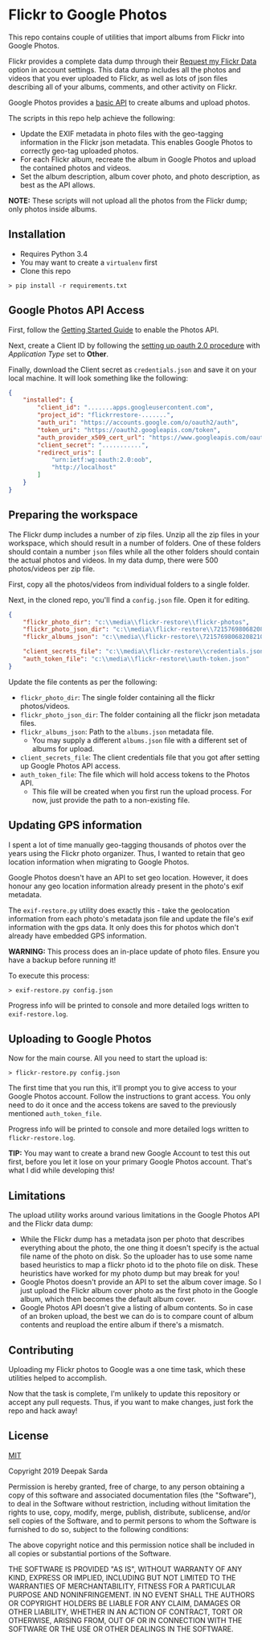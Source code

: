 # Flickr to Google Photos

This repo contains couple of utilities that import albums from Flickr into Google Photos.

Flickr provides a complete data dump through their [Request my Flickr Data][0] option in account settings. 
This data dump includes all the photos and videos that you ever uploaded to Flickr, as well as lots of json files 
describing all of your albums, comments, and other activity on Flickr.

Google Photos provides a [basic API][1] to create albums and upload photos. 

The scripts in this repo help achieve the following:

* Update the EXIF metadata in photo files with the geo-tagging information in the Flickr json metadata. This enables Google Photos to correctly geo-tag uploaded photos.
* For each Flickr album, recreate the album in Google Photos and upload the contained photos and videos.
* Set the album description, album cover photo, and photo description, as best as the API allows.

**NOTE:** These scripts will not upload all the photos from the Flickr dump; only photos inside albums. 

[0]: https://help.flickr.com/en_us/download-photos-or-albums-in-flickr-HJeLjhQskX
[1]: https://developers.google.com/photos/library/guides/overview

## Installation

* Requires Python 3.4
* You may want to create a `virtualenv` first 
* Clone this repo

```
> pip install -r requirements.txt
```

## Google Photos API Access

First, follow the [Getting Started Guide][2] to enable the Photos API.

Next, create a Client ID by following the [setting up oauth 2.0 procedure][3] with _Application Type_ set to **Other**.

Finally, download the Client secret as `credentials.json` and save it on your local machine. It will look something like the following:

```json
{
    "installed": {
        "client_id": ".......apps.googleusercontent.com",
        "project_id": "flickrrestore-.......",
        "auth_uri": "https://accounts.google.com/o/oauth2/auth",
        "token_uri": "https://oauth2.googleapis.com/token",
        "auth_provider_x509_cert_url": "https://www.googleapis.com/oauth2/v1/certs",
        "client_secret": "...........",
        "redirect_uris": [
            "urn:ietf:wg:oauth:2.0:oob",
            "http://localhost"
        ]
    }
}
```

[2]: https://developers.google.com/photos/library/guides/get-started
[3]: https://support.google.com/cloud/answer/6158849

## Preparing the workspace

The Flickr dump includes a number of zip files. Unzip all the zip files in your workspace, which should result in a number of folders. One of these folders should contain a number `json` files while all the other folders should contain the actual photos and videos. In my data dump, there were 500 photos/videos per zip file. 

First, copy all the photos/videos from individual folders to a single folder.

Next, in the cloned repo, you'll find a `config.json` file. Open it for editing. 

```json
{
    "flickr_photo_dir": "c:\\media\\flickr-restore\\flickr-photos",
    "flickr_photo_json_dir": "c:\\media\\flickr-restore\\72157698068208210_90be50b743b6_part1",
    "flickr_albums_json": "c:\\media\\flickr-restore\\72157698068208210_90be50b743b6_part1\\albums.json",

    "client_secrets_file": "c:\\media\\flickr-restore\\credentials.json",
    "auth_token_file": "c:\\media\\flickr-restore\\auth-token.json"
}
```

Update the file contents as per the following:

* `flickr_photo_dir`: The single folder containing all the flickr photos/videos.
* `flickr_photo_json_dir`: The folder containing all the flickr json metadata files.
* `flickr_albums_json`: Path to the `albums.json` metadata file.
  *  You may supply a different `albums.json` file with a different set of albums for upload. 
* `client_secrets_file`: The client credentials file that you got after setting up Google Photos API access.
* `auth_token_file`: The file which will hold access tokens to the Photos API. 
  * This file will be created when you first run the upload process. For now, just provide the path to a non-existing file. 

## Updating GPS information 

I spent a lot of time manually geo-tagging thousands of photos over the years using the Flickr photo organizer. Thus, I wanted to retain that geo location information when migrating to Google Photos. 

Google Photos doesn't have an API to set geo location. However, it does honour any geo location information already present in the photo's exif metadata. 

The `exif-restore.py` utility does exactly this - take the geolocation information from each photo's metadata json file and update the file's exif information with the gps data. It only does this for photos which don't already have embedded GPS information.

**WARNING:** This process does an in-place update of photo files. Ensure you have a backup before running it!

To execute this process:

```
> exif-restore.py config.json
```

Progress info will be printed to console and more detailed logs written to `exif-restore.log`.

## Uploading to Google Photos

Now for the main course. All you need to start the upload is:

```
> flickr-restore.py config.json
```

The first time that you run this, it'll prompt you to give access to your Google Photos account. Follow the instructions to grant access. You only need to do it once and the access tokens are saved to the previously mentioned `auth_token_file`.

Progress info will be printed to console and more detailed logs written to `flickr-restore.log`.

**TIP:** You may want to create a brand new Google Account to test this out first, before you let it lose on your primary Google Photos account. That's what I did while developing this!

## Limitations

The upload utility works around various limitations in the Google Photos API and the Flickr data dump:

* While the Flickr dump has a metadata json per photo that describes everything about the photo, the one thing it doesn't specify is the actual file name of the photo on disk. So the uploader has to use some name based heuristics to map a flickr photo id to the photo file on disk. These heuristics have worked for my photo dump but may break for you!
* Google Photos doesn't provide an API to set the album cover image. So I just upload the Flickr album cover photo as the first photo in the Google album, which then becomes the default album cover.
* Google Photos API doesn't give a listing of album contents. So in case of an broken upload, the best we can do is to compare count of album contents and reupload the entire album if there's a mismatch. 

## Contributing

Uploading my Flickr photos to Google was a one time task, which these utilities helped to accomplish.

Now that the task is complete, I'm unlikely to update this repository or accept any pull requests. Thus, if you want to make changes, just fork the repo and hack away!

## License

[MIT](https://opensource.org/licenses/MIT)

Copyright 2019 Deepak Sarda

Permission is hereby granted, free of charge, to any person obtaining a copy of this software and associated documentation files (the "Software"), to deal in the Software without restriction, including without limitation the rights to use, copy, modify, merge, publish, distribute, sublicense, and/or sell copies of the Software, and to permit persons to whom the Software is furnished to do so, subject to the following conditions:

The above copyright notice and this permission notice shall be included in all copies or substantial portions of the Software.

THE SOFTWARE IS PROVIDED "AS IS", WITHOUT WARRANTY OF ANY KIND, EXPRESS OR IMPLIED, INCLUDING BUT NOT LIMITED TO THE WARRANTIES OF MERCHANTABILITY, FITNESS FOR A PARTICULAR PURPOSE AND NONINFRINGEMENT. IN NO EVENT SHALL THE AUTHORS OR COPYRIGHT HOLDERS BE LIABLE FOR ANY CLAIM, DAMAGES OR OTHER LIABILITY, WHETHER IN AN ACTION OF CONTRACT, TORT OR OTHERWISE, ARISING FROM, OUT OF OR IN CONNECTION WITH THE SOFTWARE OR THE USE OR OTHER DEALINGS IN THE SOFTWARE.